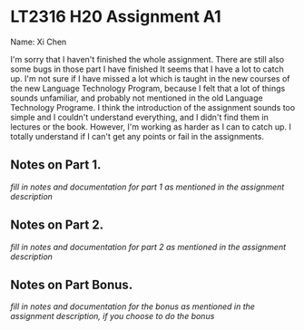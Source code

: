 # LT2316 H20 Assignment A1

Name: Xi Chen

I'm sorry that I haven't finished the whole assignment. There are still also some bugs in those part I have finished It seems that I have a lot to catch up. I'm not sure if I have missed a lot which is taught in the new courses of the new Language Technology Program, because I felt that a lot of things sounds unfamiliar, and probably not mentioned in the old Language Technology Programe. I think the introduction of the assignment sounds too simple and I couldn't understand everything, and I didn't find them in lectures or the book. However, I'm working as harder as I can to catch up. I totally understand if I can't get any points or fail in the assignments.

## Notes on Part 1.

*fill in notes and documentation for part 1 as mentioned in the assignment description*

## Notes on Part 2.

*fill in notes and documentation for part 2 as mentioned in the assignment description*

## Notes on Part Bonus.

*fill in notes and documentation for the bonus as mentioned in the assignment description, if you choose to do the bonus*
